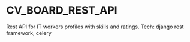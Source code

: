# CV_BOARD_REST_API
Rest API for IT workers profiles with skills and ratings.
Tech: django rest framework, celery
